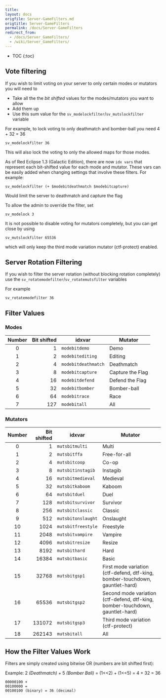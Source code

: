 ```yaml
---
title: 
layout: docs
origfile: Server-GameFilters.md
origtitle: Server-GameFilters
permalink: /docs/Server-GameFilters
redirect_from:
  - /docs/Server_GameFilters/
  - /wiki/Server_GameFilters/
---
```

* TOC
{:toc}
## Vote filtering
If you wish to limit voting on your server to only certain modes or mutators you will need to
- Take all the the *bit shifted* values for the modes/mutators you want to allow
- Add them up
- Use this sum value for the `sv_modelockfilter`/`sv_mutslockfilter` variable

For example, to lock voting to only deathmatch and bomber-ball you need 4 + 32 = 36
```cubescript
sv_modelockfilter 36
```

This will also lock the voting to only the allowed maps for those modes.

As of Red Eclipse 1.3 (Galactic Edition), there are now `idx vars` that represent each bit-shifted value for each mode and mutator. These vars can be easily added when changing settings that involve these filters. For example:
```cubescript
sv_modelockfilter (+ $modebitdeathmatch $modebitcapture)
```
Would limit the server to deathmatch and capture the flag

To allow the admin to override the filter, set
```cubescript
sv_modelock 3
```

It is not possible to disable voting for mutators completely, but you can get close by using
```cubescript
sv_mutslockfilter 65536
```
which will only keep the third mode variation mutator (ctf-protect) enabled.

## Server Rotation Filtering
If you wish to filter the server rotation (without blocking rotation completely) use the `sv_rotatemodefilter`/`sv_rotatemutsfilter` variables

For example
```cubescript
sv_rotatemodefilter 36
```

## Filter Values
### Modes

| Number | Bit shifted | idxvar              | Mutator          |
|:------:|------------:|---------------------|------------------|
|    0   | 1           | `modebitdemo`       | Demo             |
|    1   | 2           | `modebitediting`    | Editing          |
|    2   | 4           | `modebitdeathmatch` | Deathmatch       |
|    3   | 8           | `modebitcapture`    | Capture the Flag |
|    4   | 16          | `modebitdefend`     | Defend the Flag  |
|    5   | 32          | `modebitbomber`     | Bomber-ball      |
|    6   | 64          | `modebitrace`       | Race             |
|    7   | 127         | `modebitall`        | All              |

### Mutators

| Number | Bit shifted | idxvar             | Mutator                                                                       |
|:------:|------------:|--------------------|-------------------------------------------------------------------------------|
|    0   | 1           | `mutsbitmulti`     | Multi                                                                         |
|    1   | 2           | `mutsbitffa`       | Free-for-all                                                                  |
|    2   | 4           | `mutsbitcoop`      | Co-op                                                                         |
|    3   | 8           | `mutsbitinstagib`  | Instagib                                                                      |
|    4   | 16          | `mutsbitmedieval`  | Medieval                                                                      |
|    5   | 32          | `mutsbitkaboom`    | Kaboom                                                                        |
|    6   | 64          | `mutsbitduel`      | Duel                                                                          |
|    7   | 128         | `mutsbitsurvivor`  | Survivor                                                                      |
|    8   | 256         | `mutsbitclassic`   | Classic                                                                       |
|    9   | 512         | `mutsbitonslaught` | Onslaught                                                                     |
|   10   | 1024        | `mutsbitfreestyle` | Freestyle                                                                     |
|   11   | 2048        | `mutsbitvampire`   | Vampire                                                                       |
|   12   | 4096        | `mutsbitresize`    | Resize                                                                        |
|   13   | 8192        | `mutsbithard`      | Hard                                                                          |
|   14   | 16384       | `mutsbitbasic`     | Basic                                                                         |
|   15   | 32768       | `mutsbitgsp1`      | First mode variation (ctf-defend, dtf-king, bomber-touchdown, gauntlet-hard)  |
|   16   | 65536       | `mutsbitgsp2`      | Second mode variation (ctf-defend, dtf-king, bomber-touchdown, gauntlet-hard) |
|   17   | 131072      | `mutsbitgsp3`      | Third mode variation (ctf-protect)                                            |
|   18   | 262143      | `mutsbitall`       | All                                                                           |

## How the Filter Values Work
Filters are simply created using bitwise OR (numbers are bit shifted first):

Example: 
2 *(Deathmatch)* + 5 *(Bomber Ball)* = (1<<2) + (1<<5) = 4 + 32 = 36
```
00000100 +
00100000 =
00100100 (binary) = 36 (decimal)
```
